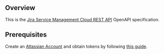 ## Overview

This is the [Jira Service Management Cloud REST API](https://developer.atlassian.com/cloud/jira/service-desk/) OpenAPI specification.
## Prerequisites

Create an [Atlassian Account](https://id.atlassian.com/signup) and obtain tokens by following [this guide](https://developer.atlassian.com/cloud/jira/platform/basic-auth-for-rest-apis/).
